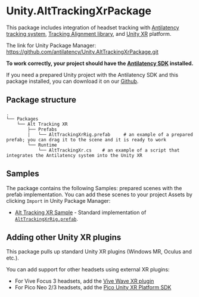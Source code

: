# Unity.AltTrackingXrPackage

This package includes integration of headset tracking with [Antilatency tracking system](https://antilatency.com/), [Tracking Alignment library](https://developers.antilatency.com/Software/Libraries/Antilatency_Tracking_Alignment_Library_en.html), and [Unity XR](https://docs.unity3d.com/Manual/XR.html) platform.

The link for Unity Package Manager: https://github.com/antilatency/Unity.AltTrackingXrPackage.git

**To work correctly, your project should have the [Antilatency SDK](https://developers.antilatency.com/Sdk/Configurator_ru.html#{%22Release%22:%224.0.0%22,%22Target%22:%22Unity%22,%22TargetSettings%22:{%22MathTypes%22:%22UnityEngine.Math%22,%22UnityVersion%22:%222019.x%22,%22UnityComponents%22:true,%22Components%22:{%22AltTrackingComponents%22:true,%22AltEnvironmentComponents%22:true,%22BracerComponents%22:true,%22DeviceNetworkComponents%22:true,%22StorageClientComponents%22:true}},%22Libraries%22:{%22AltEnvironmentSelector%22:true,%22AltEnvironmentArbitrary2D%22:true,%22AltEnvironmentHorizontalGrid%22:true,%22AltEnvironmentPillars%22:true,%22AltEnvironmentAdditionalMarkers%22:true,%22DeviceNetwork%22:true,%22AltTracking%22:true,%22Bracer%22:true,%22HardwareExtensionInterface%22:true,%22RadioMetrics%22:true,%22TrackingAlignment%22:true,%22StorageClient%22:true,%22StereoGlasses%22:false,%22IllumetryDisplay%22:false},%22OS%22:{%22WindowsDesktop%22:{%22x86%22:true,%22x64%22:true},%22WindowsUWP%22:{%22x64%22:true,%22armeabi-v7a%22:true,%22arm64-v8a%22:true},%22Android%22:{%22aar%22:true},%22Linux%22:{%22x86_64%22:true}}}) installed.**

If you need a prepared Unity project with the Antilatency SDK and this package installed, you can download it on our [Github](https://github.com/antilatency/Unity.AltTrackingXrSample).

## Package structure
    .
    └── Packages
        └── Alt Tracking XR
            ├── Prefabs
            |   └── AltTrackingXrRig.prefab     # an example of a prepared prefab; you can drag it to the scene and it is ready to work
            └── Runtime
                └── AltTrackingXr.cs    # an example of a script that integrates the Antilatency system into the Unity XR

## Samples

The package contains the following Samples: prepared scenes with the prefab implementation. You can add these scenes to your project Assets by clicking `Import` in Unity Package Manager:
* [Alt Tracking XR Sample](./Samples~/AltTrackingXrSample) - Standard implementation of [`AltTrackingXrRig.prefab`](./Prefabs).

## Adding other Unity XR plugins
This package pulls up standard Unity XR plugins (Windows MR, Oculus and etc.).

You can add support for other headsets using external XR plugins:
* For Vive Focus 3 headsets, add the [Vive Wave XR plugin](https://hub.vive.com/storage/docs/en-us/UnityXR/UnityXRSdk.html)
* For Pico Neo 2/3 headsets, add the [Pico Unity XR Platform SDK](https://developer.pico-interactive.com/sdk)
